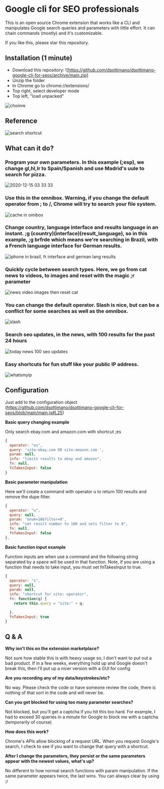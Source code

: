 # Google cli for SEO professionals

This is an open source Chrome extension that works like a CLI and manipulates Google search queries and parameters with little effort.  It can chain commands (mostly) and it's customizable.

If you like this, please star this repository.  

## Installation (1 minute)

- Download this repository: ![https://github.com/dsottimano/dsottimano-google-cli-for-seos/archive/main.zip]
- Unzip the folder 
- In Chrome go to  chrome://extensions/
- Top right, select developer mode
- Top left, "load unpacked"

![chomre](https://developer-chrome-com.imgix.net/image/BrQidfK9jaQyIHwdw91aVpkPiib2/iYdLKFsJ1KSVGLhbLRvS.png?auto=format&w=800)


## Reference

![search shortcut](https://user-images.githubusercontent.com/3630989/102194221-0d554380-3e8b-11eb-90b3-ad6ddbc51824.png)



## What can it do?

### Program your own parameters.  In this example (;esp), we change gl,hl,lr to Spain/Spanish and use Madrid's uule to search for pizza.

![2020-12-15 03 33 33](https://user-images.githubusercontent.com/3630989/102190798-79817880-3e86-11eb-9190-84191c50f84e.gif)

### Use this in the omnibox. Warning, if you change the default operator from ; to /, Chrome will try to search your file system.

![cache in omibox](https://user-images.githubusercontent.com/3630989/102190811-7dad9600-3e86-11eb-9bbc-3a2c2b5da2aa.gif)

### Change country, language interface and results language in an instant.  ;g (country)(interface)(result_language), so in this example, ;g brfrde which means we're searching in Brazil, with a French language interface for German results.

![iphone in brasil, fr interface and german lang results](https://user-images.githubusercontent.com/3630989/102190814-7e462c80-3e86-11eb-9f89-2d4f0751c6ee.gif)

### Quickly cycle between search types.  Here, we go from cat news to videos, to images and reset with the magic ;r parameter

![news video images then reset cat](https://user-images.githubusercontent.com/3630989/102190823-800ff000-3e86-11eb-9a30-92d6cd768a78.gif)

### You can change the default operator.  Slash is nice, but can be a conflict for some searches as well as the omnibox.

![slash](https://user-images.githubusercontent.com/3630989/102190829-80a88680-3e86-11eb-94ef-f6f40fc4afaa.gif)

### Search seo updates, in the news, with 100 results for the past 24 hours

![today news 100 seo updates](https://user-images.githubusercontent.com/3630989/102190831-81d9b380-3e86-11eb-971e-dc221cc4a6d6.gif)

### Easy shortcuts for fun stuff like your public IP address.

![whatsmyip](https://user-images.githubusercontent.com/3630989/102190832-82724a00-3e86-11eb-9b9e-6de2dd8eafb1.gif)

## Configuration

Just add to the configuration object (https://github.com/dsottimano/dsottimano-google-cli-for-seos/blob/main/main.js#L25)

**Basic query changing example**

Only search ebay.com and amazon.com with shortcut ;es


```js
{
  operator: "es",
  query: 'site:ebay.com OR site:amazon.com ',
  param: null,
  info: "limits results to ebay and amazon",
  fn: null,
  fnTakesInput: false
}

```

**Basic parameter manipulation**   

Here we'll create a command with operator u to return 100 results and remove the dupe filter.

```js
{
  operator: "u",
  query: null,
  param: '&num=10&filter=0',
  info: "set result number to 100 and sets filter to 0",
  fn: null,
  fnTakesInput: false
},

```

**Basic function input example**

Function inputs are when use a command and the following string separated by a space will be used in that function. Note, if you are using a function that needs to take input, you must set fnTakesInput to true.  

```js
{
  operator: "s",
  query: null,
  param: null,
  info: "shortcut for site: operator",
  fn: function(q) {
    return this.query = "site:" + q;

  },
  fnTakesInput: true
}
``` 
## Q & A

**Why isn't this on the extension marketplace?**

Not sure how stable this is with heavy usage so, I don't want to put out a bad product.  If in a few weeks, everything hold up and Google doesn't break this, then I'll put up a nicer version with a GUI for config

**Are you recording any of my data/keystrokes/etc?**

No way. Please check the code or have someone review the code, there is nothing of that sort in the code and will never be.

**Can you get blocked for using too many parameter searches?**

Not blocked, but you'll get a captcha if you hit this too hard.  For example, I had to exceed 30 queries in a minute for Google to block me with a captcha (temporarily of course)

**How does this work?**

Chrome's APIs allow blocking of a request URL.  When you request Google's search, I check to see if you want to change that query with a shortcut.

**After I change the parameters, they persist or the same parameters appear with the newest values, what's up?**

No different to how normal search functions with param manipulation.  If the same parameter appears twice, the last wins.  You can always clear by using ;r


